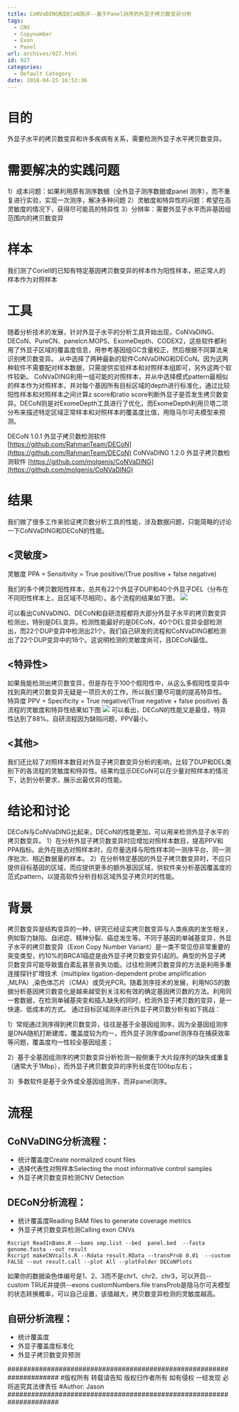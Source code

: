 ```yaml
---
title: CoNVaDING和DECoN简评--基于Panel测序的外显子拷贝数变异分析
tags:
  - CNV
  - Copynumber
  - Exon
  - Panel
url: archives/927.html
id: 927
categories:
  - Default Category
date: 2018-04-25 16:53:36
---
```


# 目的

外显子水平的拷贝数变异和许多疾病有关系，需要检测外显子水平拷贝数变异。

# 需要解决的实践问题

1）成本问题：如果利用原有测序数据（全外显子测序数据或panel 测序），而不重复进行实验，实现一次测序，解决多种问题
2）灵敏度和特异性的问题：希望在高灵敏度的情况下，获得尽可能高的特异性
3）分辨率：需要外显子水平而非基因组范围内的拷贝数变异

# 样本

我们测了Coriell的已知有特定基因拷贝数变异的样本作为阳性样本，把正常人的样本作为对照样本

# 工具

随着分析技术的发展，针对外显子水平的分析工具开始出现，CoNVaDING、DECoN、PureCN、panelcn.MOPS、ExomeDepth、CODEX2，这些软件都利用了外显子区域的覆盖度信息，用参考基因组GC含量校正，然后根据不同算法来识别拷贝数变异。
从中选择了两种最新的软件CoNVaDING和DECoN。因为这两种软件不需要配对样本数据，只需提供实验样本和对照样本组即可，另外这两个软件较新。
CoNVaDING利用一组可能的对照样本，并从中选择模式pattern最相似的样本作为对照样本，并对每个基因所有目标区域的depth进行标准化，通过比较阳性样本和对照样本之间计算z score和ratio score判断外显子是否发生拷贝数变异。DECoN则是对ExomeDepth工具进行了优化，而ExomeDepth利用贝塔二项分布来描述特定区域正常样本和对照样本的覆盖度比值，用隐马尔可夫模型来预测。

DECoN	1.0.1	外显子拷贝数检测软件   [https://github.com/RahmanTeam/DECoN](https://github.com/RahmanTeam/DECoN)
CoNVaDING	1.2.0	外显子拷贝数检测软件   [https://github.com/molgenis/CoNVaDING](https://github.com/molgenis/CoNVaDING)

# 结果

我们做了很多工作来验证拷贝数分析工具的性能，涉及数据问题，只能简略的讨论一下CoNVaDING和DECoN的性能。

## <灵敏度>

灵敏度 PPA = Sensitivity = True positive/(True positive + false negative)

我们的多个拷贝数阳性样本，总共有22个外显子DUP和40个外显子DEL（分布在不同阳性样本上，且区域不尽相同）。各个流程的结果如下图，
![](/wp/f4w/2020/2018-04-25-EXON-CNV-call-rate.png)

可以看出CoNVaDING、DECoN和自研流程都将大部分外显子水平的拷贝数变异检测出，特别是DEL变异。检测性能最好的是DECoN，40个DEL变异全部检测出，而22个DUP变异中检测出21个。我们自己研发的流程和CoNVaDING都检测出了22个DUP变异中的18个。这说明检测的灵敏度尚可，且DECoN最佳。

## <特异性>

如果我能检测出拷贝数变异，但是存在于100个假阳性中，从这么多假阳性变异中找到真的拷贝数变异无疑是一项巨大的工作。所以我们要尽可能的提高特异性。
特异度 PPV = Specificity = True negative/(True negative + false positive)
各流程的灵敏度和特异性结果如下图
![](/wp/f4w/2020/2018-04-25-EXON-CNV-PPV-PPA.png)
可以看出，DECoN的性能又是最佳，特异性达到了88%。自研流程因为缺陷问题，PPV最小。

## <其他>

我们还比较了对照样本数目对外显子拷贝数变异分析的影响，比较了DUP和DEL类别下的各流程的灵敏度和特异性。结果均显示DECoN可以在少量对照样本的情况下，达到分析要求，展示出最优异的性能。

# 结论和讨论

DECoN与CoNVaDING比起来，DECoN的性能更加，可以用来检测外显子水平的拷贝数变异。
1）在分析外显子拷贝数变异时应增加对照样本数目，提高PPV和PPA指标。此外在挑选对照样本时，应尽量选择与阳性样本同一测序平台、同一测序批次、相近数据量的样本。
2）在分析特定基因的外显子拷贝数变异时，不应只提供目标基因的区域，而应提供更多的额外基因区域，供软件来分析基因覆盖度的范式pattern，以提高软件分析目标区域外显子拷贝时的性能。

<!--more-->

# 背景

拷贝数变异是结构变异的一种，研究已经证实拷贝数变异与人类疾病的发生相关，例如智力缺陷、自闭症、精神分裂、癌症发生等。不同于基因的单碱基变异，外显子水平的拷贝数变异（Exon Copy Number Variant）是一类不常见但非常重要的突变类型，约10%的BRCA1癌症是由外显子拷贝数变异引起的。典型的外显子拷贝数变异可能导致蛋白紊乱甚至丧失功能。过往检测拷贝数变异的方法是利用多重连接探针扩增技术（multiplex ligation-dependent probe amplification ,MLPA）,染色体芯片（CMA）或荧光PCR。随着测序技术的发展，利用NGS的数据分析基因拷贝数变化是越来越受到关注和有效的确定基因拷贝数的方法。利用同一套数据，在检测单碱基突变和插入缺失的同时，检测外显子拷贝数的变异，是一快速、低成本的方式。
通过目标区域测序进行外显子拷贝数分析有如下挑战：

1）常规通过测序得到拷贝数变异，往往是基于全基因组测序，因为全基因组测序是DNA随机打断建库，覆盖度较为均一，而外显子测序或panel测序存在捕获效率等问题，覆盖度均一性较全基因组差；

2）基于全基因组测序的拷贝数变异分析检测一般侧重于大片段序列的缺失或重复（通常大于1Mbp），而外显子拷贝数变异的序列长度在100bp左右；

3）多数软件是基于全外或全基因组测序，而非panel测序。

# 流程

## CoNVaDING分析流程：

- 统计覆盖度Create normalized count files
- 选择代表性对照样本Selecting the most informative control samples
- 外显子拷贝数变异检测CNV Detection

## DECoN分析流程：

- 统计覆盖度Reading BAM files to generate coverage metrics
- 外显子拷贝数变异检测Calling exon CNVs

```
Rscript ReadInBams.R --bams smp.list --bed  panel.bed  --fasta  genome.fasta --out result   
Rscript makeCNVcalls.R --Rdata result.RData --transProb 0.01  --custom FALSE --out result.call --plot All --plotFolder DECoNPlots
```



如果你的数据染色体编号是1、2、3而不是chr1、chr2、chr3，可以开启--custom TRUE并提供--exons customNumbers.file
transProb是隐马尔可夫模型的状态转换概率，可以自己设置，该值越大，拷贝数变异检测的灵敏度越高。

## 自研分析流程：

- 统计覆盖度
- 外显子覆盖度标准化
- 外显子拷贝数变异预测

\#####################################################################
\#版权所有 转载请告知 版权归作者所有 如有侵权 一经发现 必将追究其法律责任
\#Author: Jason
\#####################################################################